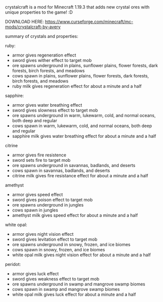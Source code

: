 crystalcraft is a mod for Minecraft 1.19.3 that adds new crystal ores with unique properties to the game! :D

DOWNLOAD HERE: https://www.curseforge.com/minecraft/mc-mods/crystalcraft-by-avery 

summary of crystals and properties:

ruby: 
  - armor gives regeneration effect
  - sword gives wither effect to target mob
  - ore spawns underground in plains, sunflower plains, flower forests, dark forests, birch forests, and meadows
  - cows spawn in plains, sunflower plains, flower forests, dark forests, birch forests, and meadows
  - ruby milk gives regeneration effect for about a minute and a half
  
sapphire:
  - armor gives water breathing effect
  - sword gives slowness effect to target mob
  - ore spawns underground in warm, lukewarm, cold, and normal oceans, both deep and regular
  - cows spawn in warm, lukewarm, cold, and normal oceans, both deep and regular
  - sapphire milk gives water breathing effect for about a minute and a half

citrine
  - armor gives fire resistence
  - sword sets fire to target mob
  - ore spawns underground in savannas, badlands, and deserts
  - cows spawn in savannas, badlands, and deserts
  - citrine milk gives fire resistance effect for about a minute and a half

amethyst
  - armor gives speed effect 
  - sword gives poison effect to target mob
  - ore spawns underground in jungles
  - cows spawn in jungles
  - amethyst milk gives speed effect for about a minute and a half

white opal:
  - armor gives night vision effect
  - sword gives levitation effect to target mob
  - ore spawns underground in snowy, frozen, and ice biomes
  - cows spawn in snowy, frozen, and ice biomes
  - white opal milk gives night vision effect for about a minute and a half

peridot:
  - armor gives luck effect
  - sword gives weakness effect to target mob
  - ore spawns underground in swamp and mangrove swamp biomes
  - cows spawn in swamp and mangrove swamp biomes
  - white opal milk gives luck effect for about a minute and a half


